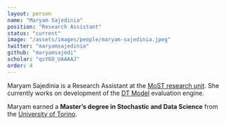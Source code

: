 ```yaml
---
layout: person
name: "Maryam Sajedinia"
position: "Research Assistant"
status: "current"
image: "/assets/images/people/maryam-sajedinia.jpeg"
twitter: "maryamsajedinia"
github: "maryamsajedi"
scholar: "qsY6O_UAAAAJ"
order: 4
---
```


Maryam Sajedinia is a Research Assistant at the [MoST research unit](/). She currently works on development of the
[DT Model](https://github.com/fbk-most/dt-model) evaluation engine.

Maryam earned a **Master’s degree in Stochastic and Data Science** from the [University of Torino](https://www.unito.it/).
